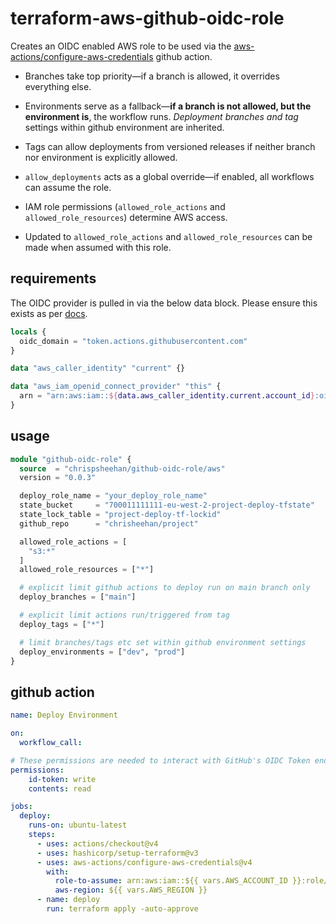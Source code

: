 # terraform-aws-github-oidc-role

Creates an OIDC enabled AWS role to be used via the [aws-actions/configure-aws-credentials](https://github.com/aws-actions/configure-aws-credentials) github action.

- Branches take top priority—if a branch is allowed, it overrides everything else.

- Environments serve as a fallback—**if a branch is not allowed, but the environment is**, the workflow runs. *Deployment branches and tag* settings within github environment are inherited.

- Tags can allow deployments from versioned releases if neither branch nor environment is explicitly allowed.

- `allow_deployments` acts as a global override—if enabled, all workflows can assume the role.

- IAM role permissions (`allowed_role_actions` and `allowed_role_resources`) determine AWS access.

- Updated to `allowed_role_actions` and `allowed_role_resources` can be made when assumed with this role.

## requirements

The OIDC provider is pulled in via the below data block. Please ensure this exists as per [docs](https://docs.aws.amazon.com/IAM/latest/UserGuide/id_roles_providers_create_oidc.html).

```tf
locals {
  oidc_domain = "token.actions.githubusercontent.com"
}

data "aws_caller_identity" "current" {}

data "aws_iam_openid_connect_provider" "this" {
  arn = "arn:aws:iam::${data.aws_caller_identity.current.account_id}:oidc-provider/${local.oidc_domain}"
}
```

## usage

```tf
module "github-oidc-role" {
  source  = "chrispsheehan/github-oidc-role/aws"
  version = "0.0.3"

  deploy_role_name = "your_deploy_role_name"
  state_bucket     = "700011111111-eu-west-2-project-deploy-tfstate"
  state_lock_table = "project-deploy-tf-lockid"
  github_repo      = "chrisheehan/project"

  allowed_role_actions = [
    "s3:*"
  ]
  allowed_role_resources = ["*"]

  # explicit limit github actions to deploy run on main branch only
  deploy_branches = ["main"]

  # explicit limit actions run/triggered from tag
  deploy_tags = ["*"]

  # limit branches/tags etc set within github environment settings 
  deploy_environments = ["dev", "prod"]
}
```

## github action

```yaml
name: Deploy Environment

on:
  workflow_call:

# These permissions are needed to interact with GitHub's OIDC Token endpoint
permissions:
    id-token: write
    contents: read

jobs:
  deploy:
    runs-on: ubuntu-latest
    steps:
      - uses: actions/checkout@v4
      - uses: hashicorp/setup-terraform@v3
      - uses: aws-actions/configure-aws-credentials@v4
        with:
          role-to-assume: arn:aws:iam::${{ vars.AWS_ACCOUNT_ID }}:role/your_deploy_role_name
          aws-region: ${{ vars.AWS_REGION }}
      - name: deploy
        run: terraform apply -auto-approve
```